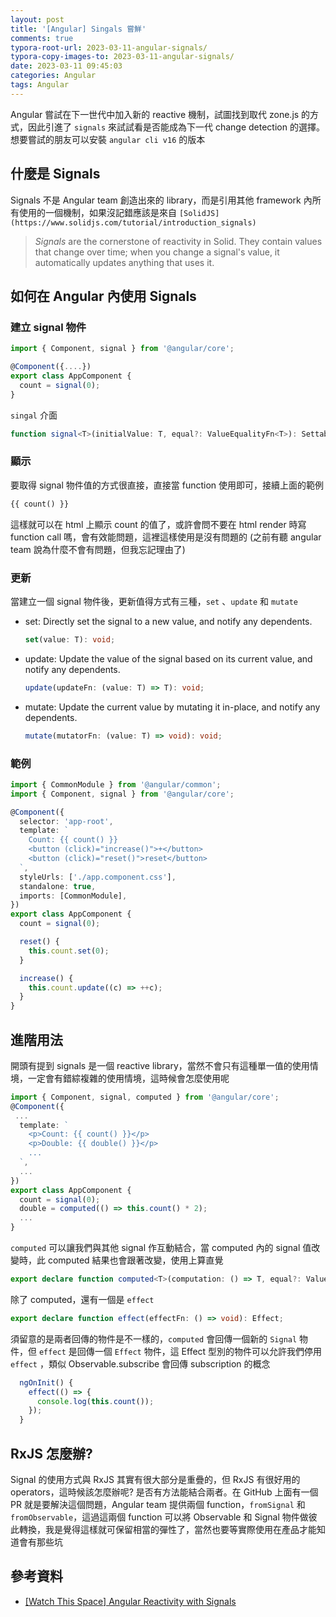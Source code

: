 ```yaml
---
layout: post
title: '[Angular] Singals 嘗鮮'
comments: true
typora-root-url: 2023-03-11-angular-signals/
typora-copy-images-to: 2023-03-11-angular-signals/
date: 2023-03-11 09:45:03
categories: Angular
tags: Angular
---
```


Angular 嘗試在下一世代中加入新的 reactive 機制，試圖找到取代 zone.js 的方式，因此引進了 `signals` 來試試看是否能成為下一代 change detection 的選擇。想要嘗試的朋友可以安裝 `angular cli v16` 的版本

<!-- more -->

## 什麼是 Signals

Signals 不是 Angular team 創造出來的 library，而是引用其他 framework 內所有使用的一個機制，如果沒記錯應該是來自 `[SolidJS](https://www.solidjs.com/tutorial/introduction_signals)`

> *Signals* are the cornerstone of reactivity in Solid. They contain values that change over time; when you change a signal's value, it automatically updates anything that uses it.

## 如何在 Angular 內使用 Signals 

### 建立 signal 物件

```typescript
import { Component, signal } from '@angular/core';

@Component({....})
export class AppComponent {
  count = signal(0);
}
```

`singal` 介面

```typescript
function signal<T>(initialValue: T, equal?: ValueEqualityFn<T>): SettableSignal<T>
```

### 顯示

要取得 signal 物件值的方式很直接，直接當 function 使用即可，接續上面的範例

```html
{{ count() }} 
```

這樣就可以在 html 上顯示 count 的值了，或許會問不要在 html render 時寫 function call 嗎，會有效能問題，這裡這樣使用是沒有問題的 (之前有聽 angular team 說為什麼不會有問題，但我忘記理由了)

### 更新

當建立一個 signal 物件後，更新值得方式有三種，`set` 、`update`  和 `mutate`

- set: Directly set the signal to a new value, and notify any dependents.

  ```typescript
  set(value: T): void;
  ```

  

- update: Update the value of the signal based on its current value, and notify any dependents.

  ```typescript
  update(updateFn: (value: T) => T): void;
  ```

  

- mutate: Update the current value by mutating it in-place, and notify any dependents.

  ```typescript
  mutate(mutatorFn: (value: T) => void): void;
  ```

### 範例

```typescript
import { CommonModule } from '@angular/common';
import { Component, signal } from '@angular/core';

@Component({
  selector: 'app-root',
  template: `
    Count: {{ count() }}
    <button (click)="increase()">+</button>
    <button (click)="reset()">reset</button>
  `,
  styleUrls: ['./app.component.css'],
  standalone: true,
  imports: [CommonModule],
})
export class AppComponent {
  count = signal(0);

  reset() {
    this.count.set(0);
  }

  increase() {
    this.count.update((c) => ++c);
  }
}

```

## 進階用法

開頭有提到 signals 是一個 reactive library，當然不會只有這種單一值的使用情境，一定會有錯綜複雜的使用情境，這時候會怎麼使用呢

```typescript
import { Component, signal, computed } from '@angular/core';
@Component({
 ...
  template: `
    <p>Count: {{ count() }}</p>
    <p>Double: {{ double() }}</p>
	...
  `,
  ...
})
export class AppComponent {
  count = signal(0);
  double = computed(() => this.count() * 2);
  ...
}
```

`computed` 可以讓我們與其他 signal 作互動結合，當 computed 內的 signal 值改變時，此 computed 結果也會跟著改變，使用上算直覺

```typescript
export declare function computed<T>(computation: () => T, equal?: ValueEqualityFn<T>): Signal<T>;
```

除了 computed，還有一個是 `effect`

```typescript
export declare function effect(effectFn: () => void): Effect;
```

須留意的是兩者回傳的物件是不一樣的，`computed` 會回傳一個新的 `Signal` 物件，但 `effect` 是回傳一個 `Effect` 物件，這 Effect 型別的物件可以允許我們停用 `effect` ，類似 Observable.subscribe 會回傳 subscription 的概念

```typescript
  ngOnInit() {
    effect(() => {
      console.log(this.count());
    });
  }
```

## RxJS 怎麼辦?

Signal 的使用方式與 RxJS 其實有很大部分是重疊的，但 RxJS 有很好用的 operators，這時候該怎麼辦呢? 是否有方法能結合兩者。在 GitHub 上面有一個 PR 就是要解決這個問題，Angular team 提供兩個 function，`fromSignal` 和 `fromObservable`，這過這兩個 function  可以將 Observable 和 Signal 物件做彼此轉換，我是覺得這樣就可保留相當的彈性了，當然也要等實際使用在產品才能知道會有那些坑



## 參考資料

- [[Watch This Space] Angular Reactivity with Signals](https://github.com/angular/angular/discussions/49090)

